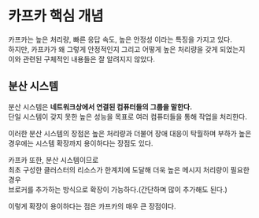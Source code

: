 # 카프카 핵심 개념 

카프카는 높은 처리량, 빠른 응답 속도, 높은 안정성 이라는 특징을 가지고 있다.   
하지만, 카프카가 왜 그렇게 안정적인지 그리고 어떻게 높은 처리량을 갖게 되었는지  
이와 관련된 구체적인 내용들은 잘 알려지지 않았다.     

## 분산 시스템 
분산 시스템은 **네트워크상에서 연결된 컴퓨터들의 그룹을 말한다.**    
단일 시스템이 갖지 못한 높은 성능을 목표로 여러 컴퓨터들을 통해 작업을 처리한다.     
  
이러한 분산 시스템의 장점은 높은 처리량과 더불어 장애 대응이 탁월하며 
부하가 높은 경우에는 시스템 확장까지 용이하다는 장점도 있다.    
  
카프카 또한, 분산 시스템이므로        
최초 구성한 클러스터의 리소스가 한계치에 도달해 더욱 높은 메시지 처리량이 필요한 경우      
브로커를 추가하는 방식으로 확장이 가능하다.(간단하며 많이 추가해도 된다.)     

이렇게 확장이 용이하다는 점은 카프카의 매우 큰 장점이다.   





